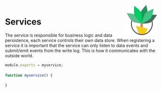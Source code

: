<img src="palmetto.png" alt="palmetto" align="right" height="100px" width="100px" />

# Services

The service is responsible for business logic and data persistence, each service controls their own data store.  When registering a service it is important that the service can only listen to data events and submit/emit events from the write log.  This is how it communicates with the outside world.

``` js
module.exports = myservice;

function myservice() {
  
}
